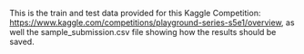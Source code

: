 This is the train and test data provided for this Kaggle Competition: https://www.kaggle.com/competitions/playground-series-s5e1/overview, as well the sample_submission.csv file showing how the results should be saved.
